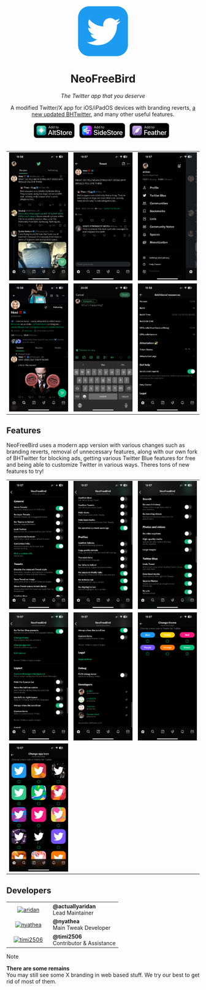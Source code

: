 <div align="center">
    <img src="./Branding/Icon_rounded.png" alt="NeoFreeBird" width="130" height="130">
 
  # NeoFreeBird
  <i>The Twitter app that you deserve</i>

  <p>
    A modified Twitter/X app for iOS/iPadOS devices with branding reverts, <a href="https://github.com/actuallyaridan/NeoFreeBird-BHTwitter"> a new updated BHTwitter</a>, and many other useful features.
  </p>

  <div>
    <a href="https://intradeus.github.io/http-protocol-redirector?r=altstore://source?url=https://raw.githubusercontent.com/actuallyaridan/NeoFreeBird/refs/heads/main/AltSource.json"><img src="./Branding/badges/add_to_altstore.png" alt="Add to AltStore" height="40"></a>
    &nbsp;
    <a href="https://intradeus.github.io/http-protocol-redirector?r=sidestore://source?url=https://raw.githubusercontent.com/actuallyaridan/NeoFreeBird/refs/heads/main/AltSource.json"><img src="./Branding/badges/add_to_sidestore.png" alt="Add to SideStore" height="40"></a>
    &nbsp;
    <a href="https://intradeus.github.io/http-protocol-redirector?r=feather://source/https://raw.githubusercontent.com/actuallyaridan/NeoFreeBird/refs/heads/main/AltSource.json"><img src="./Branding/badges/add_to_feather.png" alt="Add to Feather" height="40"></a>
    &nbsp;
  </div>
</div>
<br>

| | | |
|:-------------------------:|:-------------------------:|:-------------------------:|
| <img src="./Branding/screenshots/IMG_9189.png" alt="Screenshot 1"> | <img src="./Branding/screenshots/IMG_9190.png" alt="Screenshot 2"> | <img src="./Branding/screenshots/IMG_9191.png" alt="Screenshot 3"> |
| <img src="./Branding/screenshots/IMG_9201.png" alt="Screenshot 4"> | <img src="./Branding/screenshots/IMG_9202.png" alt="Screenshot 5"> | <img src="./Branding/screenshots/IMG_9200.png" alt="Screenshot 6"> |



## Features
NeoFreeBird uses a modern app version with various changes such as branding reverts, removal of unnecessary features, along with our own fork of BHTwitter for blocking ads, getting various Twitter Blue features for free and being able to customize Twitter in various ways. Theres tons of new features to try!

| | | |
|:-------------------------:|:-------------------------:|:-------------------------:|
| ![](./Branding/screenshots/IMG_9192.png) | ![](./Branding/screenshots/IMG_9193.png) | ![](./Branding/screenshots/IMG_9194.png) |
| ![](./Branding/screenshots/IMG_9195.png) | ![](./Branding/screenshots/IMG_9196.png) | ![](./Branding/screenshots/IMG_9198.png) |
| ![](./Branding/screenshots/IMG_9199.png) |   |   |

## Developers

<table>
  <tr>
    <td width="100" align="center">
      <a href="https://github.com/actuallyaridan">
        <img src="https://unavatar.io/github/actuallyaridan" width="80" height="80" alt="aridan" />
      </a>
    </td>
    <td>
      <b>@actuallyaridan</b><br />
      Lead Maintainer
    </td>
  </tr>
  <tr>
    <td width="100" align="center">
      <a href="https://github.com/nyathea">
        <img src="https://unavatar.io/github/nyathea" width="80" height="80" alt="nyathea" />
      </a>
    </td>
    <td>
      <b>@nyathea</b><br />
      Main Tweak Developer
    </td>
  </tr>
  <tr>
    <td width="100" align="center">
      <a href="https://github.com/timi2506">
        <img src="https://unavatar.io/github/timi2506" width="80" height="80" alt="timi2506" />
      </a>
    </td>
    <td>
      <b>@timi2506</b><br />
      Contributor & Assistance
    </td>
  </tr>
</table>

> [!NOTE]  
> <b>There are some remains</b><br>You may still see some X branding in web based stuff. We try our best to get rid of most of them.
